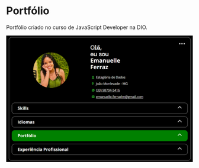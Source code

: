 # Portfólio
Portfólio criado no curso de JavaScript Developer na DIO.

![Portfolio](/portfolio.png)
